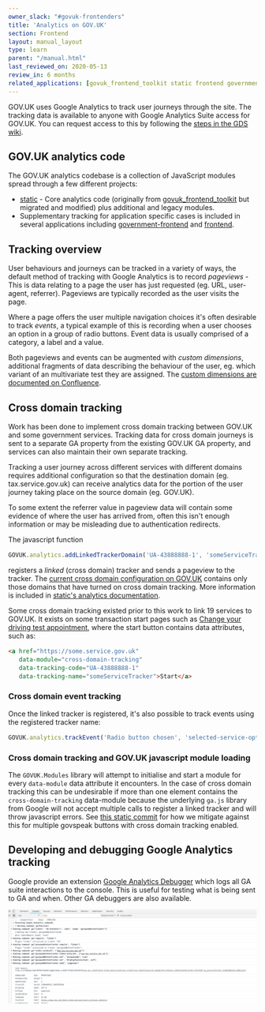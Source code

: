 ```yaml
---
owner_slack: "#govuk-frontenders"
title: 'Analytics on GOV.UK'
section: Frontend
layout: manual_layout
type: learn
parent: "/manual.html"
last_reviewed_on: 2020-05-13
review_in: 6 months
related_applications: [govuk_frontend_toolkit static frontend government-frontend]
---
```


GOV.UK uses Google Analytics to track user journeys through the site. The tracking
data is available to anyone with Google Analytics Suite access for GOV.UK. You can
request access to this by following the [steps in the GDS wiki](https://sites.google.com/a/digital.cabinet-office.gov.uk/gds/communities-of-practice/data-analysis/tools-technical/access-to-google-analytics).

## GOV.UK analytics code

The GOV.UK analytics codebase is a collection of JavaScript modules spread through a few different projects:

- [static](https://github.com/alphagov/static/tree/master/app/assets/javascripts/analytics) - Core analytics code (originally from [govuk_frontend_toolkit](https://github.com/alphagov/govuk_frontend_toolkit/tree/master/javascripts/govuk/analytics) but migrated and modified) plus additional and legacy modules.
- Supplementary tracking for application specific cases is included in several applications including [government-frontend](https://github.com/alphagov/government-frontend/blob/master/app/assets/javascripts/modules/track-radio-group.js) and [frontend](https://github.com/alphagov/frontend/tree/master/app/assets/javascripts/modules).

## Tracking overview

User behaviours and journeys can be tracked in a variety of ways, the default method of tracking with Google Analytics is to record _pageviews_ - This is data relating to a page the user has just requested (eg. URL, user-agent, referrer).
Pageviews are typically recorded as the user visits the page.

Where a page offers the user multiple navigation choices it's often desirable to track _events_, a typical example of this is recording when a user chooses an option in a group of radio buttons. Event data is usually comprised of a category, a label and a value.

Both pageviews and events can be augmented with _custom dimensions_, additional fragments of data describing the behaviour of the user, eg. which variant of an multivariate test they are assigned.  The [custom dimensions are documented on Confluence](https://gov-uk.atlassian.net/wiki/spaces/GOVUK/pages/23855552/Analytics+on+GOV.UK).

## Cross domain tracking

Work has been done to implement cross domain tracking between GOV.UK and some government services. Tracking data for cross domain journeys is sent to a separate GA property from the existing GOV.UK GA property, and services can also maintain their own separate tracking.

Tracking a user journey across different services with different domains requires additional configuration so that the destination domain (eg. tax.service.gov.uk) can receive analytics data for the portion of the user journey taking place on the source domain (eg. GOV.UK).

To some extent the referrer value in pageview data will contain some evidence of where the user has arrived from, often this isn't enough information or may be misleading due to authentication redirects.

The javascript function

```javascript
GOVUK.analytics.addLinkedTrackerDomain('UA-43888888-1', 'someServiceTracker', ['some.service.gov.uk'])
```

registers a _linked_ (cross domain) tracker and sends a pageview to the tracker. The [current cross domain configuration on GOV.UK](https://github.com/alphagov/static/blob/master/app/assets/javascripts/analytics/init.js.erb#L160) contains only those domains that have turned on cross domain tracking. More information is included in [static's analytics documentation](https://github.com/alphagov/static/blob/master/docs/analytics.md#tracking-across-domains).

Some cross domain tracking existed prior to this work to link 19 services to GOV.UK. It exists on some transaction start pages such as [Change your driving test appointment](https://www.gov.uk/change-driving-test), where the start button contains data attributes, such as:

```html
<a href="https://some.service.gov.uk"
   data-module="cross-domain-tracking"
   data-tracking-code="UA-43888888-1"
   data-tracking-name="someServiceTracker">Start</a>
```

### Cross domain event tracking

Once the linked tracker is registered, it's also possible to track events using the registered tracker name:

```javascript
GOVUK.analytics.trackEvent('Radio button chosen', 'selected-service-option', { 'trackerName': 'someServiceTracker' })
```

### Cross domain tracking and GOV.UK javascript module loading

The `GOVUK.Modules` library will attempt to initialise and start a module for every `data-module` data attribute it encounters.
In the case of cross domain tracking this can be undesirable if more than one element contains the `cross-domain-tracking` data-module because the underlying `ga.js` library from Google will not accept multiple calls to register a linked tracker and will throw javascript errors.
See [this static commit](https://github.com/alphagov/static/commit/c03c11a84f86deb83ed3b7a4d16ad2e6de3f1d95) for how we mitigate against this for multiple govspeak buttons with cross domain tracking enabled.

## Developing and debugging Google Analytics tracking

Google provide an extension [Google Analytics Debugger](https://chrome.google.com/webstore/detail/google-analytics-debugger/jnkmfdileelhofjcijamephohjechhna?hl=en) which logs all GA suite interactions to the console.
This is useful for testing what is being sent to GA and when. Other GA debuggers are also available.

![Google Analytics Debugger console output](images/google-analytics-debugger-output.png)
